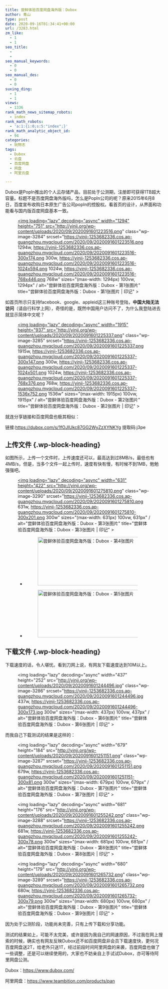 ```yaml
---
title: 尝鲜体验百度网盘海外版：Dubox
author: 青山
type: post
date: 2020-09-16T01:34:41+00:00
url: /3283.html
zm_like:
  - 1
  - 1
seo_title:
  - 
  - 
seo_manual_keywords:
  - 0
  - 0
seo_manual_des:
  - 0
  - 0
suxing_ding:
  - 1
  - 1
views:
  - 1336
rank_math_news_sitemap_robots:
  - index
rank_math_robots:
  - 'a:1:{i:0;s:5:"index";}'
rank_math_analytic_object_id:
  - 94
categories:
  - 玩物志
tags:
  - Dubox
  - 云盘
  - 百度网盘
  - 网盘
  - 阿里云盘

---
```

Dubox是PopIn推出的个人云存储产品，目前处于公测期，注册即可获得1TB超大容量。标题不是百度网盘海外版吗，怎么是Popln公司的呢？原来2015年6月8日，百度宣布收购日本原生广告公司popIn的控股权。看首页的设计，从界面和功能看与国内版百度网盘基本一致。

<!--more--><figure class="wp-block-image size-full">

<a href="http://yinji.org/wp-content/uploads/2020/09/2020091601223516.png" loading="lazy" rel="sponsored" data-fancybox="gallery"><img loading="lazy" decoding="async" width="1294" height="751" src="http://yinji.org/wp-content/uploads/2020/09/2020091601223516.png" class="wp-image-3284" srcset="https://yinji-1253682336.cos.ap-guangzhou.myqcloud.com/2020/09/2020091601223516.png 1294w, https://yinji-1253682336.cos.ap-guangzhou.myqcloud.com/2020/09/2020091601223516-300x174.png 300w, https://yinji-1253682336.cos.ap-guangzhou.myqcloud.com/2020/09/2020091601223516-1024x594.png 1024w, https://yinji-1253682336.cos.ap-guangzhou.myqcloud.com/2020/09/2020091601223516-768x446.png 768w" sizes="(max-width: 1294px) 100vw, 1294px" / alt="尝鲜体验百度网盘海外版：Dubox - 第1张图片" title="尝鲜体验百度网盘海外版：Dubox - 第1张图片 | 印记" ></a></figure> 

如首页所示只支持facebook、google、appleid这三种账号登陆，**中国大陆无法访问**（请自行科学上网），奇怪的是，既然中国用户访问不了，为什么我登陆进去就显示简体中文呢？<figure class="wp-block-image size-full">

<a href="http://yinji.org/wp-content/uploads/2020/09/2020091601225337.png" loading="lazy" rel="sponsored" data-fancybox="gallery"><img loading="lazy" decoding="async" width="1915" height="937" src="http://yinji.org/wp-content/uploads/2020/09/2020091601225337.png" class="wp-image-3285" srcset="https://yinji-1253682336.cos.ap-guangzhou.myqcloud.com/2020/09/2020091601225337.png 1915w, https://yinji-1253682336.cos.ap-guangzhou.myqcloud.com/2020/09/2020091601225337-300x147.png 300w, https://yinji-1253682336.cos.ap-guangzhou.myqcloud.com/2020/09/2020091601225337-1024x501.png 1024w, https://yinji-1253682336.cos.ap-guangzhou.myqcloud.com/2020/09/2020091601225337-768x376.png 768w, https://yinji-1253682336.cos.ap-guangzhou.myqcloud.com/2020/09/2020091601225337-1536x752.png 1536w" sizes="(max-width: 1915px) 100vw, 1915px" / alt="尝鲜体验百度网盘海外版：Dubox - 第2张图片" title="尝鲜体验百度网盘海外版：Dubox - 第2张图片 | 印记" ></a></figure> 

就连分享链接和百度网盘也极其相似：

链接:https://dubox.com/s/1fOJIUkc87GG2WyZzXYNKYg 提取码:j3pe

## 上传文件 {.wp-block-heading}

如图所示，上传一个文件时，上传速度还可以，最高达到过8MB/s，最低也有4MB/s，但是，当多个文件一起上传时，速度有快有慢，有时候不到1MB，勉勉强强吧。<figure class="wp-block-image size-full">

<a href="http://yinji.org/wp-content/uploads/2020/09/2020091601275810.png" loading="lazy" rel="sponsored" data-fancybox="gallery"><img loading="lazy" decoding="async" width="631" height="422" src="http://yinji.org/wp-content/uploads/2020/09/2020091601275810.png" class="wp-image-3290" srcset="https://yinji-1253682336.cos.ap-guangzhou.myqcloud.com/2020/09/2020091601275810.png 631w, https://yinji-1253682336.cos.ap-guangzhou.myqcloud.com/2020/09/2020091601275810-300x201.png 300w" sizes="(max-width: 631px) 100vw, 631px" / alt="尝鲜体验百度网盘海外版：Dubox - 第3张图片" title="尝鲜体验百度网盘海外版：Dubox - 第3张图片 | 印记" ></a></figure> <figure class="wp-block-gallery columns-2 is-cropped wp-block-gallery-15 is-layout-flex wp-block-gallery-is-layout-flex"> 

<ul class="blocks-gallery-grid">
  <li class="blocks-gallery-item">
    <figure><a href="http://yinji.org/wp-content/uploads/2020/09/2020091601282269.png" loading="lazy" rel="sponsored" data-fancybox="gallery"><img loading="lazy" decoding="async" width="633" height="155" src="http://yinji.org/wp-content/uploads/2020/09/2020091601282269.png" data-id="3291" data-full-url="http://yinji.org/wp-content/uploads/2020/09/2020091601282269.png" data-link="http://yinji.org/?attachment_id=3291" class="wp-image-3291" srcset="https://yinji-1253682336.cos.ap-guangzhou.myqcloud.com/2020/09/2020091601282269.png 633w, https://yinji-1253682336.cos.ap-guangzhou.myqcloud.com/2020/09/2020091601282269-300x73.png 300w" sizes="(max-width: 633px) 100vw, 633px" / alt="尝鲜体验百度网盘海外版：Dubox - 第4张图片" title="尝鲜体验百度网盘海外版：Dubox - 第4张图片 | 印记" ></a></figure>
  </li>
  <li class="blocks-gallery-item">
    <figure><a href="http://yinji.org/wp-content/uploads/2020/09/2020091601282336.png" loading="lazy" rel="sponsored" data-fancybox="gallery"><img loading="lazy" decoding="async" width="636" height="152" src="http://yinji.org/wp-content/uploads/2020/09/2020091601282336.png" data-id="3292" data-full-url="http://yinji.org/wp-content/uploads/2020/09/2020091601282336.png" data-link="http://yinji.org/?attachment_id=3292" class="wp-image-3292" srcset="https://yinji-1253682336.cos.ap-guangzhou.myqcloud.com/2020/09/2020091601282336.png 636w, https://yinji-1253682336.cos.ap-guangzhou.myqcloud.com/2020/09/2020091601282336-300x72.png 300w" sizes="(max-width: 636px) 100vw, 636px" / alt="尝鲜体验百度网盘海外版：Dubox - 第5张图片" title="尝鲜体验百度网盘海外版：Dubox - 第5张图片 | 印记" ></a></figure>
  </li>
</ul></figure> 

## 下载文件 {.wp-block-heading}

下载速度的话，令人堪忧。看到刀网上说，有网友下载速度达到10M以上。<figure class="wp-block-image size-large"><img loading="lazy" decoding="async" width="437" height="252" src="http://yinji.org/wp-content/uploads/2020/09/2020091601244496.jpg" class="wp-image-3286" srcset="https://yinji-1253682336.cos.ap-guangzhou.myqcloud.com/2020/09/2020091601244496.jpg 437w, https://yinji-1253682336.cos.ap-guangzhou.myqcloud.com/2020/09/2020091601244496-300x173.jpg 300w" sizes="(max-width: 437px) 100vw, 437px" / alt="尝鲜体验百度网盘海外版：Dubox - 第6张图片" title="尝鲜体验百度网盘海外版：Dubox - 第6张图片 | 印记" ></figure> 

而我自己下载测试的结果是这样的：<figure class="wp-block-image size-large"><img loading="lazy" decoding="async" width="679" height="184" src="http://yinji.org/wp-content/uploads/2020/09/2020091601251151.png" class="wp-image-3287" srcset="https://yinji-1253682336.cos.ap-guangzhou.myqcloud.com/2020/09/2020091601251151.png 679w, https://yinji-1253682336.cos.ap-guangzhou.myqcloud.com/2020/09/2020091601251151-300x81.png 300w" sizes="(max-width: 679px) 100vw, 679px" / alt="尝鲜体验百度网盘海外版：Dubox - 第7张图片" title="尝鲜体验百度网盘海外版：Dubox - 第7张图片 | 印记" ></figure> <figure class="wp-block-image size-large"><img loading="lazy" decoding="async" width="681" height="176" src="http://yinji.org/wp-content/uploads/2020/09/2020091601255242.png" class="wp-image-3288" srcset="https://yinji-1253682336.cos.ap-guangzhou.myqcloud.com/2020/09/2020091601255242.png 681w, https://yinji-1253682336.cos.ap-guangzhou.myqcloud.com/2020/09/2020091601255242-300x78.png 300w" sizes="(max-width: 681px) 100vw, 681px" / alt="尝鲜体验百度网盘海外版：Dubox - 第8张图片" title="尝鲜体验百度网盘海外版：Dubox - 第8张图片 | 印记" ></figure> <figure class="wp-block-image size-large"><img loading="lazy" decoding="async" width="680" height="179" src="http://yinji.org/wp-content/uploads/2020/09/2020091601265732.png" class="wp-image-3289" srcset="https://yinji-1253682336.cos.ap-guangzhou.myqcloud.com/2020/09/2020091601265732.png 680w, https://yinji-1253682336.cos.ap-guangzhou.myqcloud.com/2020/09/2020091601265732-300x79.png 300w" sizes="(max-width: 680px) 100vw, 680px" / alt="尝鲜体验百度网盘海外版：Dubox - 第9张图片" title="尝鲜体验百度网盘海外版：Dubox - 第9张图片 | 印记" ></figure> 

因为处于公测阶段，功能尚未完善，只有上传下载和分享功能。

测试的结果如上，可能不太完美，或许是因为我自己的网速原因，不过我在网上搜索的时候，确实也有网友反映Dubox还不如百度网盘非会员下载速度快，更何况百度网盘送2T，给老外只送1T，经过前段时间阿里网盘的来袭，百度网盘也做了一些调整，还是可以继续使用的，大家也不妨亲自上手试试Dubox，亦可等待阿里网盘公测。

Dubox：<a rel="noreferrer noopener" href="https://www.dubox.com/" target="_blank">https://www.dubox.com/</a>

阿里网盘：<https://www.teambition.com/products/pan>